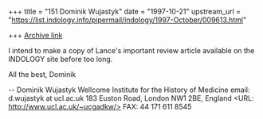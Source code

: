 +++
title = "151 Dominik Wujastyk"
date = "1997-10-21"
upstream_url = "https://list.indology.info/pipermail/indology/1997-October/009613.html"

+++
[Archive link](https://list.indology.info/pipermail/indology/1997-October/009613.html)

I intend to make a copy of Lance's important review article available on
the INDOLOGY site before too long.

All the best,
Dominik

--
Dominik Wujastyk            Wellcome Institute for the History of Medicine
email: d.wujastyk at ucl.ac.uk       183 Euston Road, London NW1 2BE, England
<URL: http://www.ucl.ac.uk/~ucgadkw/>                 FAX: 44 171 611 8545



